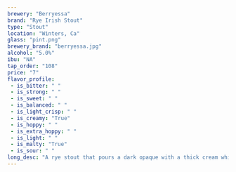 ```yaml
---
brewery: "Berryessa"
brand: "Rye Irish Stout"
type: "Stout"
location: "Winters, Ca"
glass: "pint.png"
brewery_brand: "berryessa.jpg"
alcohol: "5.0%"
ibu: "NA"
tap_order: "108"
price: "7"
flavor_profile:
 - is_bitter: " "
 - is_strong: " "
 - is_sweet: " "
 - is_balanced: " "
 - is_light_crisp: " "
 - is_creamy: "True"
 - is_hoppy: " "
 - is_extra_hoppy: " "
 - is_light: " "
 - is_malty: "True"
 - is_sour: " "
long_desc: "A rye stout that pours a dark opaque with a thick cream white bead and a mild coffee aroma and rye aromas.  Super soft and easy to drink."
---
```

